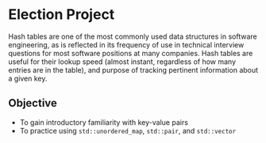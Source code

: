 # Election Project
Hash tables are one of the most commonly used data structures in software engineering, as is reflected in its frequency of use in technical interview questions for most software positions at many companies. Hash tables are useful for their lookup speed (almost instant, regardless of how many entries are in the table), and purpose of tracking pertinent information about a given key.

## Objective
* To gain introductory familiarity with key-value pairs
* To practice using `std::unordered_map`, `std::pair`, and `std::vector`
